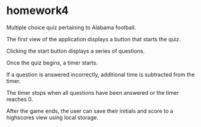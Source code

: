 # homework4
Multiple choice quiz pertaining to Alabama football.


The first view of the application displays a button that starts the quiz.


Clicking the start button displays a series of questions.


Once the quiz begins, a timer starts.


If a question is answered incorrectly, additional time is subtracted from the timer.


The timer stops when all questions have been answered or the timer reaches 0.


After the game ends, the user can save their initials and score to a highscores view using local storage.